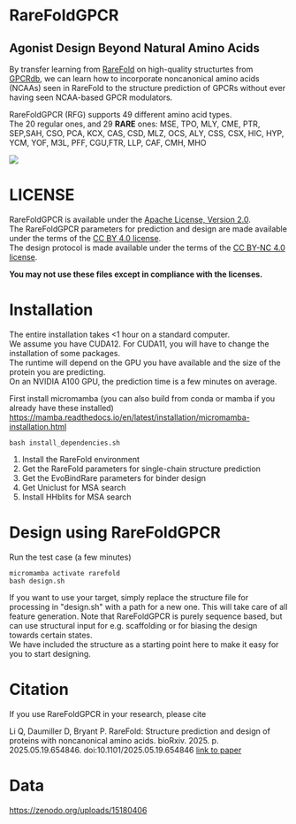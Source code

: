 # RareFoldGPCR
## Agonist Design Beyond Natural Amino Acids 

By transfer learning from [RareFold](https://github.com/patrickbryant1/RareFold) on
high-quality structurtes from [GPCRdb](https://gpcrdb.org/), we can learn how to incorporate
noncanonical amino acids (NCAAs) seen in RareFold to the structure prediction of GPCRs without ever having
seen NCAA-based GPCR modulators.

RareFoldGPCR (RFG) supports 49 different amino acid types.\
The 20 regular ones, and 29 **RARE** ones:
MSE, TPO, MLY, CME, PTR, SEP,SAH, CSO, PCA, KCX, CAS, CSD, MLZ, OCS, ALY, CSS, CSX, HIC, HYP, YCM, YOF, M3L, PFF, CGU,FTR, LLP, CAF, CMH, MHO

<img src="./data/RFG.svg"/>

# LICENSE
RareFoldGPCR is available under the [Apache License, Version 2.0](http://www.apache.org/licenses/LICENSE-2.0).  \
The RareFoldGPCR parameters for prediction and design are made available under the terms of the [CC BY 4.0 license](https://creativecommons.org/licenses/by/4.0/legalcode). \
The design protocol is made available under the terms of the [CC BY-NC 4.0 license](https://creativecommons.org/licenses/by-nc/4.0/).

**You may not use these files except in compliance with the licenses.**


# Installation
The entire installation takes <1 hour on a standard computer. \
We assume you have CUDA12. For CUDA11, you will have to change the installation of some packages. \
The runtime will depend on the GPU you have available and the size of the protein you are predicting. \
On an NVIDIA A100 GPU, the prediction time is a few minutes on average.

First install micromamba (you can also build from conda or mamba if you already have these installed)
https://mamba.readthedocs.io/en/latest/installation/micromamba-installation.html

```
bash install_dependencies.sh
```

1. Install the RareFold environment
2. Get the RareFold parameters for single-chain structure prediction
3. Get the EvoBindRare parameters for binder design
4. Get Uniclust for MSA search
5. Install HHblits for MSA search


# Design using RareFoldGPCR
Run the test case (a few minutes)
```
micromamba activate rarefold
bash design.sh
```

If you want to use your target, simply replace the structure file for processing
in "design.sh" with a path for a new one. This will take care of all feature generation.
Note that RareFoldGPCR is purely sequence based, but can use structural input for e.g.
scaffolding or for biasing the design towards certain states. \
We have included the structure as a starting point here to make it easy for you to start designing.


# Citation
If you use RareFoldGPCR in your research, please cite



Li Q, Daumiller D, Bryant P. RareFold: Structure prediction and design of proteins with noncanonical amino acids. bioRxiv. 2025. p. 2025.05.19.654846. doi:10.1101/2025.05.19.654846
[link to paper](https://www.biorxiv.org/content/10.1101/2025.05.19.654846v1)

# Data
https://zenodo.org/uploads/15180406
